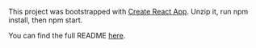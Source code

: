 This project was bootstrapped with [Create React App](https://github.com/facebookincubator/create-react-app).
Unzip it, run npm install, then npm start.

You can find the full README [here](https://github.com/facebookincubator/create-react-app/blob/master/template/README.md).
